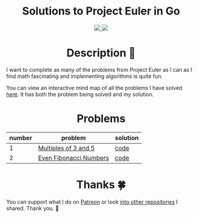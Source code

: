 <h1 align="center">Solutions to Project Euler in Go</h1>

<div align="center">
<a href="https://www.patreon.com/nikitavoloboev">
		<img src="https://img.shields.io/badge/Say%20Thanks-💗-ff69b4.svg">
	</a>
	<a href="https://github.com/nikitavoloboev/go-euler/blob/master/LICENSE">
		<img src="https://img.shields.io/pypi/l/pipenv.svg">
	</a>
</div>

<h1 align="center"> Description 📕</h1>

I want to complete as many of the problems from Project Euler as I can as I find math fascinating and implementing algorithms is quite fun.

You can view an interactive mind map of all the problems I have solved [here](https://my.mindnode.com/7C8fuE2NmqTnw3sqCQQN4qzyQaoxBNPWCyZYz1Kk). It has both the problem being solved and my solution. 

<h1 align="center">Problems</h1>

| number | problem | solution |
|---|---|---|
| 1 | [Multiples of 3 and 5](https://projecteuler.net/problem=1) | [code](https://github.com/nikitavoloboev/go-euler/blob/master/001-multiples-of-3-and-5/001-multiples-of-3-and-5.go) |
| 2 | [Even Fibonacci Numbers](https://projecteuler.net/problem=2) | [code](https://github.com/nikitavoloboev/go-euler/blob/master/002-even-fibonacci-numbers/002-even-fibonacci-numbers.go) |

<h1 align="center"> Thanks 🍀</h1>

You can support what I do on [Patreon](https://www.patreon.com/nikitavoloboev) or look [into other repositories](https://my.mindnode.com/ZKGETDkUaQUsL3q8q9z788CxG84oEHgDiT79GuzX#-143.5,-902.6,0) I shared. Thank you. 💛 

